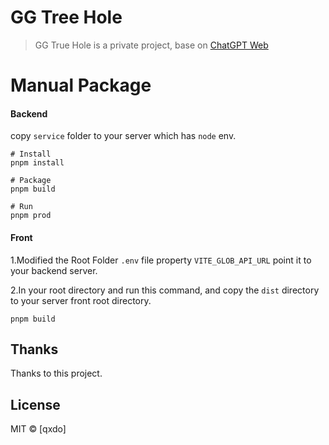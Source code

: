 # GG Tree Hole

> GG True Hole is a private project, base on [ChatGPT Web](https://github.com/Chanzhaoyu/chatgpt-web)
# Manual Package 
#### Backend

copy `service` folder to your server which has `node` env.


```shell
# Install
pnpm install

# Package
pnpm build

# Run
pnpm prod
```


#### Front

1.Modified the Root Folder `.env` file property `VITE_GLOB_API_URL` point it to your backend server.

2.In your root directory and run this command, and copy the `dist` directory to your server front root directory.
```shell
pnpm build
```


## Thanks
Thanks to this project.

## License
MIT © [qxdo]
